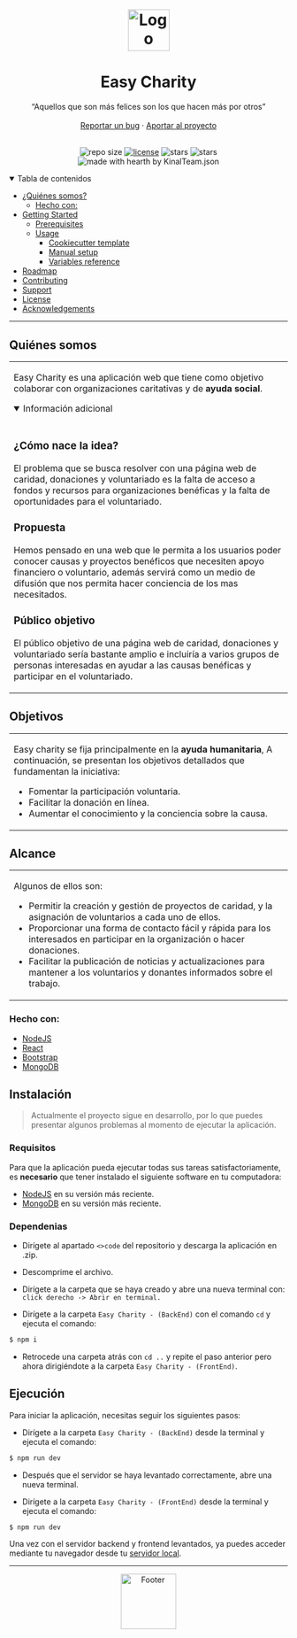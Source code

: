 <h1 align="center">
  <a href="https://github.com/jcruz-2018059/Easy-Charity">
    <img src="https://i.imgur.com/xA8R0uW.png" alt="Logo" height="75">
  </a>
</h1>

<div align="center">

# **Easy Charity**

</div>
<div align="center">
  “Aquellos que son más felices son los que hacen más por otros”
  <br />
  <br />
  <a href="https://github.com/jcruz-2018059/Laboratorio-1---Almacenador/issues/new">Reportar un bug</a>
  ·
  <a href="https://github.com/jcruz-2018059/Easy-Charity/pulls">Aportar al proyecto</a>
</div>

<div align="center">
<br />

![repo size](https://img.shields.io/github/repo-size/jcruz-2018059/Easy-Charity?style=flat-square)
[![license](https://img.shields.io/github/license/jcruz-2018059/Easy-Charity?style=flat-square)](LICENSE)
![stars](https://img.shields.io/github/stars/jcruz-2018059/Easy-Charity?style=flat-square)
![stars](https://img.shields.io/github/last-commit/jcruz-2018059/Easy-Charity)
![made with hearth by KinalTeam.json](https://img.shields.io/badge/made%20with%20%E2%9D%A4%EF%B8%8F%20by-KinalTeam.json-red)

</div>

<details open="open">
<summary>Tabla de contenidos</summary>

- [¿Quiénes somos?](#quiénes-somos)
  - [Hecho con:](#hecho-con)
- [Getting Started](#getting-started)
  - [Prerequisites](#prerequisites)
  - [Usage](#usage)
    - [Cookiecutter template](#cookiecutter-template)
    - [Manual setup](#manual-setup)
    - [Variables reference](#variables-reference)
- [Roadmap](#roadmap)
- [Contributing](#contributing)
- [Support](#support)
- [License](#license)
- [Acknowledgements](#acknowledgements)

</details>

---

## **Quiénes somos**

<table>
<tr>
<td>

Easy Charity es una aplicación web que tiene como objetivo colaborar con organizaciones caritativas y de **ayuda social**.

<details open>
<summary>Información adicional</summary>
<br>

### **¿Cómo nace la idea?**

El problema que se busca resolver con una página web de caridad, donaciones y voluntariado es la falta de acceso a fondos y recursos para organizaciones benéficas y la falta de oportunidades para el voluntariado.


### **Propuesta**

Hemos pensado en una web que le permita a los usuarios poder conocer causas y proyectos benéficos que necesiten apoyo financiero o voluntario, además servirá como un medio de difusión que nos permita hacer conciencia de los mas necesitados.


### **Público objetivo**

El público objetivo de una página web de caridad, donaciones y voluntariado sería bastante amplio e incluiría a varios grupos de personas interesadas en ayudar a las causas benéficas y participar en el voluntariado.

</details>

</td>
</tr>
</table>

## **Objetivos**

<table>
<tr>
<td>

Easy charity se fija principalmente en la **ayuda humanitaria**, A continuación, se presentan los objetivos detallados que fundamentan la iniciativa:

- Fomentar la participación voluntaria.
- Facilitar la donación en línea.
- Aumentar el conocimiento y la conciencia sobre la causa.

</td>
</tr>
</table>

## **Alcance**

<table>
<tr>
<td>

Algunos de ellos son:

- Permitir la creación y gestión de proyectos de caridad, y la asignación de voluntarios a cada uno de ellos.
- Proporcionar una forma de contacto fácil y rápida para los interesados en participar en la organización o hacer donaciones.
- Facilitar la publicación de noticias y actualizaciones para mantener a los voluntarios y donantes informados sobre el trabajo.

</td>
</tr>
</table>

### Hecho con:

- [NodeJS](https://nodejs.org/es)
- [React](https://react.dev/)
- [Bootstrap](https://getbootstrap.com/)
- [MongoDB](https://www.mongodb.com/)

## Instalación

>Actualmente el proyecto sigue en desarrollo, por lo que puedes presentar algunos problemas al momento de ejecutar la aplicación.

### Requisitos

Para que la aplicación pueda ejecutar todas sus tareas satisfactoriamente, es **necesario** que tener instalado el siguiente software en tu computadora:

- [NodeJS](https://nodejs.org/es) en su versión más reciente.
- [MongoDB](https://www.mongodb.com/) en su versión más reciente.

### Dependenias

- Dirígete al apartado `<>code` del repositorio y descarga la aplicación en .zip.

- Descomprime el archivo.

- Dirígete a la carpeta que se haya creado y abre una nueva terminal con:
`click derecho -> Abrir en terminal.`

- Dirígete a la carpeta `Easy Charity - (BackEnd)` con el comando `cd` y ejecuta el comando:
 
```sh
$ npm i
```

- Retrocede una carpeta atrás con `cd ..` y repite el paso anterior pero ahora dirigiéndote a la carpeta `Easy Charity - (FrontEnd)`.

## Ejecución

Para iniciar la aplicación, necesitas seguir los siguientes pasos: 

- Dirígete a la carpeta `Easy Charity - (BackEnd)` desde la terminal y ejecuta el comando:

```sh
$ npm run dev
```

- Después que el servidor se haya levantado correctamente, abre una nueva terminal.

- Dirígete a la carpeta `Easy Charity - (FrontEnd)` desde la terminal y ejecuta el comando:

```sh
$ npm run dev
```

Una vez con el servidor backend y frontend levantados, ya puedes acceder mediante tu navegador desde tu [servidor local](http://localhost:5173/ "servidor local").

---

<div align="center">
  <a href="https://github.com/jcruz-2018059/Easy-Charity">
    <img src="https://i.imgur.com/qm445d4.png" alt="Footer" height="100">
  </a>
</div>